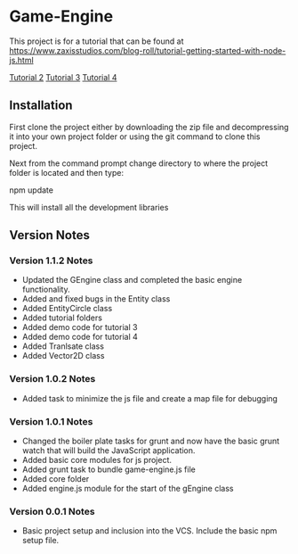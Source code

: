 # Game-Engine

This project is for a tutorial that can be found at https://www.zaxisstudios.com/blog-roll/tutorial-getting-started-with-node-js.html

<a href="https://www.zaxisstudios.com/blog-roll/next-steps-in-nodejs-grunt.html">Tutorial 2</a>
<a href="https://www.zaxisstudios.com/blog-roll/tutorial-javascript-game-loop.html">Tutorial 3</a>
<a href="https://www.zaxisstudios.com/blog-roll/tutorial-drawing-and-updating-with-canvas.html">Tutorial 4</a>

## Installation

First clone the project either by downloading the zip file and decompressing it into your own project folder or using the git command to clone this project.

Next from the command prompt change directory to where the project folder is located and then type:

npm update

This will install all the development libraries 

## Version Notes

### Version 1.1.2 Notes
* Updated the GEngine class and completed the basic engine functionality.
* Added and fixed bugs in the Entity class
* Added EntityCircle class
* Added tutorial folders
* Added demo code for tutorial 3
* Added demo code for tutorial 4
* Added Tranlsate class
* Added Vector2D class

### Version 1.0.2 Notes
* Added task to minimize the js file and create a map file for debugging

### Version 1.0.1 Notes
* Changed the boiler plate tasks for grunt and now have the basic grunt watch that will build the JavaScript application.
* Added basic core modules for js project.
* Added grunt task to bundle game-engine.js file
* Added core folder
* Added engine.js module for the start of the gEngine class

### Version 0.0.1 Notes

* Basic project setup and inclusion into the VCS.  Include the basic npm setup file.
